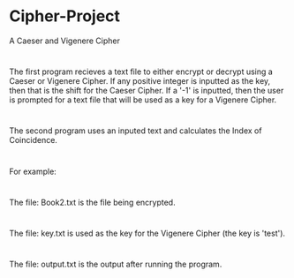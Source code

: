 # Cipher-Project
A Caeser and Vigenere Cipher
#
The first program recieves a text file to either encrypt or decrypt using a Caeser or Vigenere Cipher. If any positive integer is inputted as the key, then that is the shift for the Caeser Cipher. If a '-1' is inputted, then the user is prompted for a text file that will be used as a key for a Vigenere Cipher.
#
The second program uses an inputed text and calculates the Index of Coincidence. 
#
For example:
#
The file: Book2.txt is the file being encrypted.
#
The file: key.txt is used as the key for the Vigenere Cipher (the key is 'test').
#
The file: output.txt is the output after running the program.
